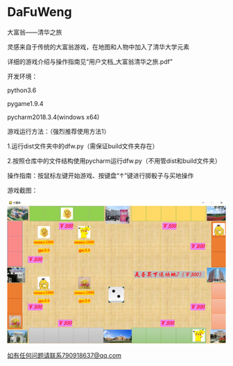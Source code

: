# DaFuWeng

大富翁——清华之旅

灵感来自于传统的大富翁游戏，在地图和人物中加入了清华大学元素

详细的游戏介绍与操作指南见“用户文档_大富翁清华之旅.pdf”

开发环境：

python3.6

pygame1.9.4

pycharm2018.3.4(windows x64)

游戏运行方法：（强烈推荐使用方法1）

1.运行dist文件夹中的dfw.py（需保证build文件夹存在）

2.按照仓库中的文件结构使用pycharm运行dfw.py（不用管dist和build文件夹）

操作指南：按鼠标左键开始游戏、按键盘“↑”键进行掷骰子与买地操作

游戏截图：

![image](https://github.com/holdmeplease/DaFuWeng/raw/master/ScreenCut.PNG)

如有任何问题请联系790918637@qq.com
